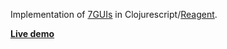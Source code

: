 Implementation of [7GUIs](https://eugenkiss.github.io/7guis/) in Clojurescript/[Reagent](https://reagent-project.github.io/).

**[Live demo](https://polymeris.github.io/7guis-clojurescript)**